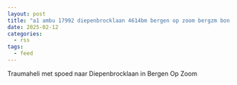 ```yaml
---
layout: post
title: "a1 ambu 17992 diepenbrocklaan 4614bm bergen op zoom bergzm bon 23423"
date: 2025-02-12
categories: 
  - rss
tags: 
  - feed
---
```


Traumaheli met spoed naar Diepenbrocklaan in Bergen Op Zoom
